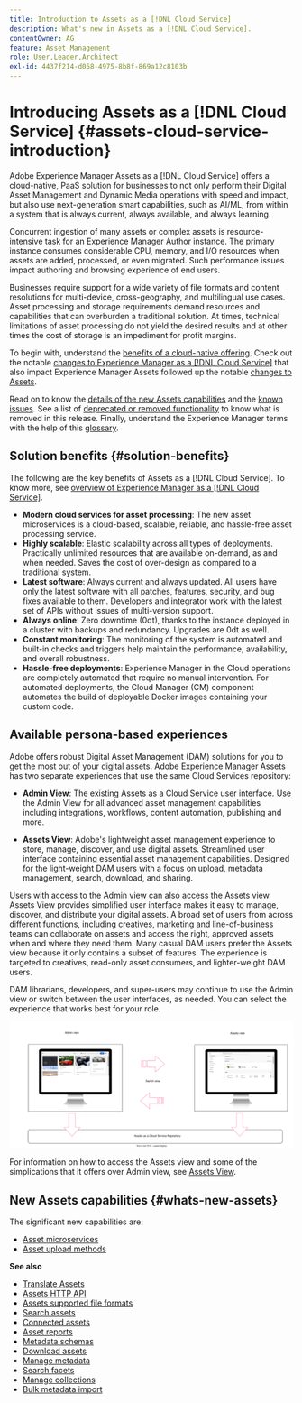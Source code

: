 ```yaml
---
title: Introduction to Assets as a [!DNL Cloud Service]
description: What's new in Assets as a [!DNL Cloud Service].
contentOwner: AG
feature: Asset Management
role: User,Leader,Architect
exl-id: 4437f214-d058-4975-8b8f-869a12c8103b
---
```

# Introducing Assets as a [!DNL Cloud Service] {#assets-cloud-service-introduction}

<!-- Need review information from gklebus -->

Adobe Experience Manager Assets as a [!DNL Cloud Service] offers a cloud-native, PaaS solution for businesses to not only perform their Digital Asset Management and Dynamic Media operations with speed and impact, but also use next-generation smart capabilities, such as AI/ML, from within a system that is always current, always available, and always learning.

Concurrent ingestion of many assets or complex assets is resource-intensive task for an Experience Manager Author instance. The primary instance consumes considerable CPU, memory, and I/O resources when assets are added, processed, or even migrated. Such performance issues impact authoring and browsing experience of end users.

Businesses require support for a wide variety of file formats and content resolutions for multi-device, cross-geography, and multilingual use cases. Asset processing and storage requirements demand resources and capabilities that can overburden a traditional solution. At times, technical limitations of asset processing do not yield the desired results and at other times the cost of storage is an impediment for profit margins.

To begin with, understand the [benefits of a cloud-native offering](#solution-benefits). Check out the notable [changes to Experience Manager as a [!DNL Cloud Service]](/help/release-notes/aem-cloud-changes.md) that also impact Experience Manager Assets followed up the notable [changes to Assets](/help/assets/assets-cloud-changes.md).

Read on to know the [details of the new Assets capabilities](#whats-new-assets) and the [known issues](/help/release-notes/maintenance/latest.md). See a list of [deprecated or removed functionality](/help/release-notes/deprecated-removed-features.md) to know what is removed in this release. Finally, understand the Experience Manager terms with the help of this [glossary](/help/overview/terminology.md).

## Solution benefits {#solution-benefits}

The following are the key benefits of Assets as a [!DNL Cloud Service]. To know more, see [overview of Experience Manager as a [!DNL Cloud Service]](/help/overview/introduction.md).

* **Modern cloud services for asset processing**: The new asset microservices is a cloud-based, scalable, reliable, and hassle-free asset processing service.
* **Highly scalable**: Elastic scalability across all types of deployments. Practically unlimited resources that are available on-demand, as and when needed. Saves the cost of over-design as compared to a traditional system.
* **Latest software**: Always current and always updated. All users have only the latest software with all patches, features, security, and bug fixes available to them. Developers and integrator work with the latest set of APIs without issues of multi-version support.
* **Always online**: Zero downtime (0dt), thanks to the instance deployed in a cluster with backups and redundancy. Upgrades are 0dt as well.
* **Constant monitoring**: The monitoring of the system is automated and built-in checks and triggers help maintain the performance, availability, and overall robustness.
* **Hassle-free deployments**: Experience Manager in the Cloud operations are completely automated that require no manual intervention. For automated deployments, the Cloud Manager (CM) component automates the build of deployable Docker images containing your custom code.

## Available persona-based experiences

Adobe offers robust Digital Asset Management (DAM) solutions for you to get the most out of your digital assets. Adobe Experience Manager Assets has two separate experiences that use the same Cloud Services repository:

* **Admin View**: The existing Assets as a Cloud Service user interface. Use the Admin View for all advanced asset management capabilities including integrations, workflows, content automation, publishing and more. 

* **Assets View**: Adobe's lightweight asset management experience to store, manage, discover, and use digital assets. Streamlined user interface containing essential asset management capabilities. Designed for the light-weight DAM users with a focus on upload, metadata management, search, download, and sharing.

Users with access to the Admin view can also access the Assets view. Assets View provides simplified user interface makes it easy to manage, discover, and distribute your digital assets. A broad set of users from across different functions, including creatives, marketing and line-of-business teams can collaborate on assets and access the right, approved assets when and where they need them. Many casual DAM users prefer the Assets view because it only contains a subset of features. The experience is targeted to creatives, read-only asset consumers, and lighter-weight DAM users.  

DAM librarians, developers, and super-users may continue to use the Admin view or switch between the user interfaces, as needed. You can select the experience that works best for your role. 

![add-tags](assets/newui-overview.svg)

For information on how to access the Assets view and some of the simplications that it offers over Admin view, see [Assets View](). 

## New Assets capabilities {#whats-new-assets}

The significant new capabilities are:

* [Asset microservices](/help/assets/asset-microservices-overview.md)
* [Asset upload methods](/help/assets/add-assets.md)

**See also**

* [Translate Assets](translate-assets.md)
* [Assets HTTP API](mac-api-assets.md)
* [Assets supported file formats](file-format-support.md)
* [Search assets](search-assets.md)
* [Connected assets](use-assets-across-connected-assets-instances.md)
* [Asset reports](asset-reports.md)
* [Metadata schemas](metadata-schemas.md)
* [Download assets](download-assets-from-aem.md)
* [Manage metadata](manage-metadata.md)
* [Search facets](search-facets.md)
* [Manage collections](manage-collections.md)
* [Bulk metadata import](metadata-import-export.md)
